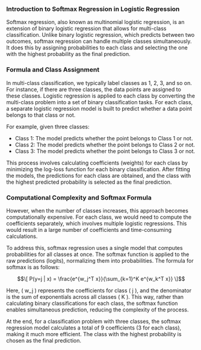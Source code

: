 ### Introduction to Softmax Regression in Logistic Regression

Softmax regression, also known as multinomial logistic regression, is an extension of binary logistic regression that allows for multi-class classification. Unlike binary logistic regression, which predicts between two outcomes, softmax regression can handle multiple classes simultaneously. It does this by assigning probabilities to each class and selecting the one with the highest probability as the final prediction.

### Formula and Class Assignment

In multi-class classification, we typically label classes as 1, 2, 3, and so on. For instance, if there are three classes, the data points are assigned to these classes. Logistic regression is applied to each class by converting the multi-class problem into a set of binary classification tasks. For each class, a separate logistic regression model is built to predict whether a data point belongs to that class or not.

For example, given three classes:

- Class 1: The model predicts whether the point belongs to Class 1 or not.
- Class 2: The model predicts whether the point belongs to Class 2 or not.
- Class 3: The model predicts whether the point belongs to Class 3 or not.

This process involves calculating coefficients (weights) for each class by minimizing the log-loss function for each binary classification. After fitting the models, the predictions for each class are obtained, and the class with the highest predicted probability is selected as the final prediction.

### Computational Complexity and Softmax Formula

However, when the number of classes increases, this approach becomes computationally expensive. For each class, we would need to compute the coefficients separately, which involves multiple logistic regressions. This would result in a large number of coefficients and time-consuming calculations.

To address this, softmax regression uses a single model that computes probabilities for all classes at once. The softmax function is applied to the raw predictions (logits), normalizing them into probabilities. The formula for softmax is as follows:

$$\[
P(y=j | x) = \frac{e^{w_j^T x}}{\sum_{k=1}^K e^{w_k^T x}}
\]$$

Here, \( w_j \) represents the coefficients for class \( j \), and the denominator is the sum of exponentials across all classes \( K \). This way, rather than calculating binary classifications for each class, the softmax function enables simultaneous prediction, reducing the complexity of the process.

At the end, for a classification problem with three classes, the softmax regression model calculates a total of 9 coefficients (3 for each class), making it much more efficient. The class with the highest probability is chosen as the final prediction.


